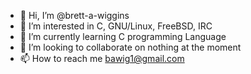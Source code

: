 - 👋 Hi, I’m @brett-a-wiggins
- 👀 I’m interested in C, GNU/Linux, FreeBSD, IRC
- 🌱 I’m currently learning C programming Language
- 💞️ I’m looking to collaborate on nothing at the moment
- 📫 How to reach me bawig1@gmail.com

<!---
brett-a-wiggins/brett-a-wiggins is a ✨ special ✨ repository because its `README.md` (this file) appears on your GitHub profile.
You can click the Preview link to take a look at your changes.
--->
